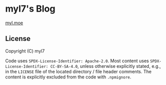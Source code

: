# myl7's Blog

[myl.moe](https://myl.moe "myl7's Blog")

## License

Copyright (C) myl7

Code uses `SPDX-License-Identifier: Apache-2.0`.
Most content uses `SPDX-License-Identifier: CC-BY-SA-4.0`, unless otherwise explicitly stated, e.g., in the `LICENSE` file of the located directory / file header comments.
The content is explicitly excluded from the code with `.npmignore`.
